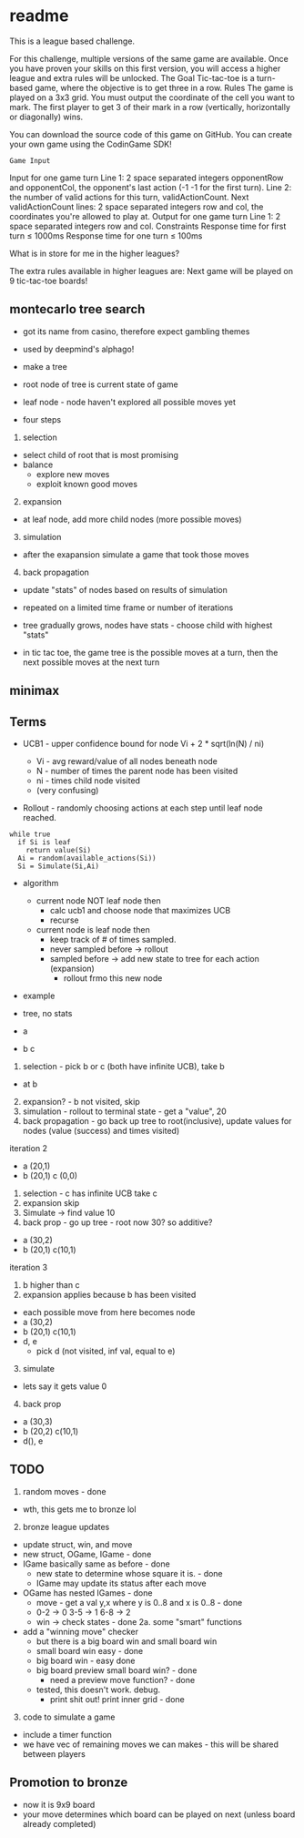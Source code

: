 # readme


This is a league based challenge.

For this challenge, multiple versions of the same game are available. Once you have proven your skills on this first version, you will access a higher league and extra rules will be unlocked.
 	The Goal
Tic-tac-toe is a turn-based game, where the objective is to get three in a row.
 	Rules
The game is played on a 3x3 grid. You must output the coordinate of the cell you want to mark. The first player to get 3 of their mark in a row (vertically, horizontally or diagonally) wins.

You can download the source code of this game on GitHub. You can create your own game using the CodinGame SDK!

 	Game Input
Input for one game turn
Line 1: 2 space separated integers opponentRow and opponentCol, the opponent's last action (-1 -1 for the first turn).
Line 2: the number of valid actions for this turn, validActionCount.
Next validActionCount lines: 2 space separated integers row and col, the coordinates you're allowed to play at.
Output for one game turn
Line 1: 2 space separated integers row and col.
Constraints
Response time for first turn ≤ 1000ms
Response time for one turn ≤ 100ms

What is in store for me in the higher leagues?

The extra rules available in higher leagues are:
Next game will be played on 9 tic-tac-toe boards!

## montecarlo tree search

- got its name from casino, therefore expect gambling themes
- used by deepmind's alphago!
- make a tree
- root node of tree is current state of game
- leaf node - node haven't explored all possible moves yet

- four steps
1.  selection
  - select child of root that is most promising
  - balance
    - explore new moves
    - exploit known good moves
2.  expansion
  - at leaf node, add more child nodes (more possible moves)
3.  simulation
  - after the exapansion simulate a game that took those moves
4.  back propagation
  - update "stats" of nodes based on results of simulation

- repeated on a limited time frame or number of iterations
- tree gradually grows, nodes have stats - choose child with highest "stats"

- in tic tac toe, the game tree is the possible moves at a turn, then the next possible moves at the next turn

## minimax

## Terms

- UCB1 - upper confidence bound for node Vi + 2 * sqrt(ln(N) / ni)
  - Vi - avg reward/value  of all nodes beneath node
  - N - number of times the parent node has been visited
  - ni - times child node visited
  - (very confusing)

- Rollout - randomly choosing actions at each step until leaf node reached.
```
while true
  if Si is leaf
    return value(Si)
  Ai = random(available_actions(Si))
  Si = Simulate(Si,Ai)
```

- algorithm
  - current node NOT leaf node then
    - calc ucb1 and choose node that maximizes UCB
    - recurse
  - current node is leaf node then
    - keep track of # of times sampled.
    - never sampled before -> rollout
    - sampled before -> add new state to tree for each action (expansion)
      - rollout frmo this new node

- example
- tree, no stats
- a
- b c

1.  selection - pick b or c (both have infinite UCB), take b
- at b
2.  expansion? - b not visited, skip
3.  simulation - rollout to terminal state - get a "value", 20
4.  back propagation - go back up tree to root(inclusive), update values for nodes (value (success) and times visited)

iteration 2

- a (20,1)
- b (20,1) c (0,0)

1.  selection - c has infinite UCB take c
2.  expansion skip
3.  Simulate -> find value 10
4.  back prop - go up tree - root now 30?  so additive?

- a (30,2)
- b (20,1) c(10,1)

iteration 3

1. b higher than c
2. expansion applies because b has been visited
  - each possible move from here becomes node
- a (30,2)
- b (20,1) c(10,1)
- d, e
  - pick d (not visited, inf val, equal to e)
3. simulate
  - lets say it gets value 0
4. back prop

- a (30,3)
- b (20,2) c(10,1)
- d(), e


## TODO

1.  random moves - done
  - wth, this gets me to bronze lol
2.  bronze league updates
  - update struct, win, and move
  - new struct, OGame, IGame - done
  - IGame basically same as before - done
    - new state to determine whose square it is. - done
    - IGame may update its status after each move
  - OGame has nested IGames - done
    - move - get a val y,x where y is 0..8 and x is 0..8 - done
    - 0-2 -> 0 3-5 -> 1 6-8 -> 2
    - win -> check states - done
2a.  some "smart" functions
  - add a "winning move" checker
    - but there is a big board win and small board win
    - small board win easy - done
    - big board win - easy done
    - big board preview small board win? - done
      - need a preview move function? - done
    - tested, this doesn't work.  debug.
      - print shit out!  print inner grid - done
3.  code to simulate a game
  - include a timer function
  - we have vec of remaining moves we can makes - this will be shared between players

## Promotion to bronze

- now it is 9x9 board
- your move determines which board can be played on next (unless board already completed)